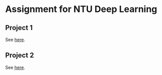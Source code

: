 # Assignment for NTU Deep Learning

## Project 1

See [here](./project-1).

## Project 2

See [here](./project-2).
